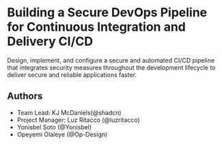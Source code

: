 # Building a Secure DevOps Pipeline for Continuous Integration and Delivery CI/CD
 Design, implement, and configure a secure and automated CI/CD pipeline that integrates security measures throughout the development lifecycle to deliver secure and reliable applications faster.

## Authors

- Team Lead: KJ McDaniels(@shadcn)
- Project Manager: Luz Ritacco (@luzritacco)
- Yonisbel Soto (@Yonisbel)
- Opeyemi Olaleye (@Op-Design) 

